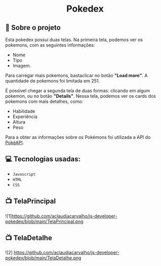 <h1 align="center"> Pokedex</h1>


## :rocket: Sobre o projeto

Esta pokedex possui duas telas.
Na primeira tela, podemos ver os pokemons, com as seguintes informações:
- Nome 
- Tipo 
- Imagem. 
 
 Para carregar mais pokemons, bastaclicar no botão **"Load more"**. A quantidade de pokemons foi limitada em 251.
 
É possivel chegar a segunda tela de duas formas: clicando em algum pokemon, ou no botão **"Details"**.
Nessa tela, podemos ver os cards dos pokemons com mais detalhes, como:
- Habilidade
- Experiência
- Altura
- Peso

Para a obter as informações sobre os Pokémons foi utilizada a API do [PokéAPI](https://pokeapi.co/api/v2/pokemon).




## :computer: Tecnologias usadas:

- `Javascript`
- `HTML`
- `CSS`

## :tv: TelaPrincipal
![1]https://github.com/aclaudiacarvalho/js-developer-pokedex/blob/main/TelaPrincipal.png

 
 ## :tv: TelaDetalhe
![2] https://github.com/aclaudiacarvalho/js-developer-pokedex/blob/main/TelaDetalhe.png
 

 

